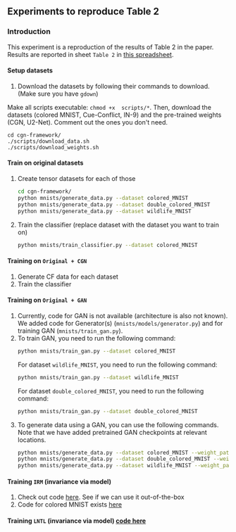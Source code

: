## Experiments to reproduce Table 2


### Introduction

This experiment is a reproduction of the results of Table 2 in the paper.
Results are reported in sheet `Table 2` in [this spreadsheet](https://docs.google.com/spreadsheets/d/19jrl_rQnsTDQahcWdqJPeW1T5FzWay7OE_rt_e96zEM/edit?usp=sharing).


#### Setup datasets
1. Download the datasets by following their commands to download. (Make sure you have `gdown`)

Make all scripts executable: ```chmod +x  scripts/*```. Then, download the datasets (colored MNIST, Cue-Conflict, IN-9) and the pre-trained weights (CGN, U2-Net). Comment out the ones you don't need.

```Shell
cd cgn-framework/
./scripts/download_data.sh
./scripts/download_weights.sh
```

#### Train on original datasets

1. Create tensor datasets for each of those
   ```bash
   cd cgn-framework/
   python mnists/generate_data.py --dataset colored_MNIST
   python mnists/generate_data.py --dataset double_colored_MNIST
   python mnists/generate_data.py --dataset wildlife_MNIST
   ```
2. Train the classifier (replace dataset with the dataset you want to train on)
   ```bash
   python mnists/train_classifier.py --dataset colored_MNIST
   ```

#### Training on `Original + CGN`
1. Generate CF data for each dataset
2. Train the classifier

#### Training on `Original + GAN`
1. Currently, code for GAN is not available (architecture is also not known). We added code for Generator(s) (`mnists/models/generator.py`) and for training GAN (`mnists/train_gan.py`).
2. To train GAN, you need to run the following command:
   ```bash
   python mnists/train_gan.py --dataset colored_MNIST
   ```
   For dataset `wildlife_MNIST`, you need to run the following command:
   ```bash
   python mnists/train_gan.py --dataset wildlife_MNIST
   ```
   For dataset `double_colored_MNIST`, you need to run the following command:
   ```bash
   python mnists/train_gan.py --dataset double_colored_MNIST
   ```
3. To generate data using a GAN, you can use the following commands. Note that we have added pretrained GAN checkpoints at relevant locations.
   ```bash
   python mnists/generate_data.py --dataset colored_MNIST --weight_path mnists/experiments/gan_colored_MNIST/weights/ckp.pth
   python mnists/generate_data.py --dataset double_colored_MNIST --weight_path mnists/experiments/gan_double_colored_MNIST/weights/ckp.pth
   python mnists/generate_data.py --dataset wildlife_MNIST --weight_path mnis/experiments/gan_wildlife_MNIST/weights/ckp.pth
   ```


#### Training `IRM` (invariance via model)
1. Check out code [here](https://github.com/facebookresearch/InvariantRiskMinimization). See if we can use it out-of-the-box
2. Code for colored MNIST exists [here](https://github.com/facebookresearch/InvariantRiskMinimization/blob/main/code/colored_mnist/main.py)

#### Training `LNTL` (invariance via model) [code here](https://github.com/feidfoe/learning-not-to-learn)
